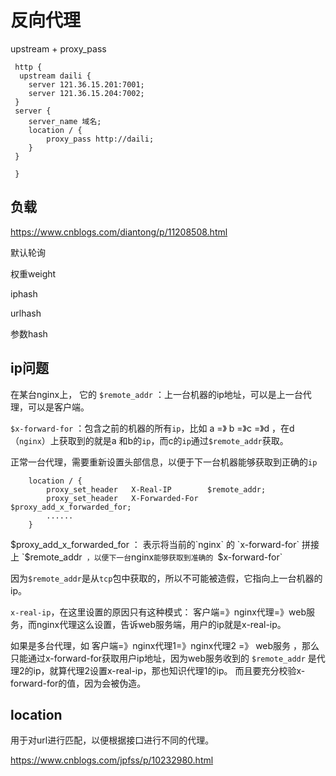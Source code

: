 # 反向代理

upstream + proxy_pass

```shell
 http {
  upstream daili {
 	server 121.36.15.201:7001;
 	server 121.36.15.204:7002;
 }
 server {
 	server_name 域名;
 	location / {
 		proxy_pass http://daili;
 	}
 }
 
 }

```

## 负载

https://www.cnblogs.com/diantong/p/11208508.html

默认轮询

权重weight

iphash

urlhash

参数hash 

## ip问题

在某台nginx上，  它的 `$remote_addr` ：上一台机器的ip地址，可以是上一台代理，可以是客户端。

`$x-forward-for` ：包含之前的机器的所有`ip`，比如   a =》 b =》c =》d ，在d（`nginx`）上获取到的就是a 和b的`ip`，而c的`ip`通过`$remote_addr`获取。

正常一台代理，需要重新设置头部信息，以便于下一台机器能够获取到正确的`ip`

```shell
	location / {
		proxy_set_header   X-Real-IP        $remote_addr;
        proxy_set_header   X-Forwarded-For  $proxy_add_x_forwarded_for;
		......
    }
```

$proxy_add_x_forwarded_for ： 表示将当前的`nginx` 的 `x-forward-for` 拼接上 `$remote_addr` ，以便下一台`nginx`能够获取到准确的 `$x-forward-for`

因为`$remote_addr`是从`tcp`包中获取的，所以不可能被造假，它指向上一台机器的ip。

`x-real-ip`，在这里设置的原因只有这种模式： 客户端=》nginx代理=》web服务，而nginx代理这么设置，告诉web服务端，用户的ip就是x-real-ip。

如果是多台代理，如 客户端=》nginx代理1=》nginx代理2 =》 web服务 ，那么只能通过x-forward-for获取用户ip地址，因为web服务收到的 `$remote_addr` 是代理2的ip，就算代理2设置x-real-ip，那也知识代理1的ip。 而且要充分校验x-forward-for的值，因为会被伪造。

## location

用于对url进行匹配，以便根据接口进行不同的代理。

https://www.cnblogs.com/jpfss/p/10232980.html
